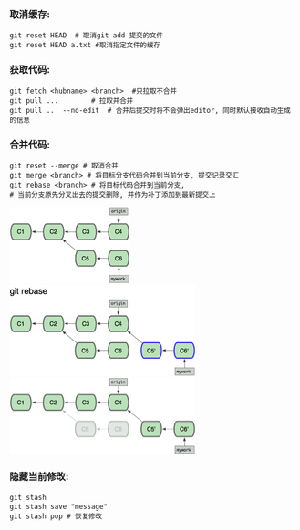 ### 取消缓存:

~~~shell
git reset HEAD  # 取消git add 提交的文件
git reset HEAD a.txt #取消指定文件的缓存
~~~



### 获取代码:

~~~shell
git fetch <hubname> <branch>  #只拉取不合并
git pull ...		# 拉取并合并
git pull ..  --no-edit  # 合并后提交时将不会弹出editor, 同时默认接收自动生成的信息
~~~



### 合并代码:

~~~shell
git reset --merge # 取消合并
git merge <branch> # 将目标分支代码合并到当前分支, 提交记录交汇
git rebase <branch> # 将目标代码合并到当前分支,
# 当前分支原先分叉出去的提交删除, 并作为补丁添加到最新提交上
~~~

<img src="git.assets/810100749_17109.png" alt="img" style="zoom:50%;" />

<img src="git.assets/845100751_76810.png" alt="img" style="zoom:50%;" />

<img src="git.assets/141100752_31232.png" alt="img" style="zoom:50%;" />



### 隐藏当前修改:

~~~shell
git stash
git stash save "message"
git stash pop # 恢复修改
~~~

